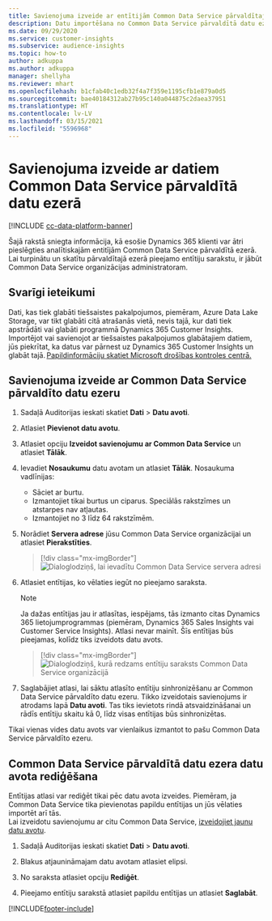 ```yaml
---
title: Savienojuma izveide ar entītijām Common Data Service pārvaldītajā ezerā
description: Datu importēšana no Common Data Service pārvaldītā datu ezera.
ms.date: 09/29/2020
ms.service: customer-insights
ms.subservice: audience-insights
ms.topic: how-to
author: adkuppa
ms.author: adkuppa
manager: shellyha
ms.reviewer: mhart
ms.openlocfilehash: b1cfab40c1edb32f4a7f359e1195cfb1e879a0d5
ms.sourcegitcommit: bae40184312ab27b95c140a044875c2daea37951
ms.translationtype: HT
ms.contentlocale: lv-LV
ms.lasthandoff: 03/15/2021
ms.locfileid: "5596968"
---
```

# <a name="connect-to-data-in-a-common-data-service-managed-data-lake"></a>Savienojuma izveide ar datiem Common Data Service pārvaldītā datu ezerā

[!INCLUDE [cc-data-platform-banner](../includes/cc-data-platform-banner.md)]

Šajā rakstā sniegta informācija, kā esošie Dynamics 365 klienti var ātri pieslēgties analītiskajām entitījām Common Data Service pārvaldītā ezerā. Lai turpinātu un skatītu pārvaldītajā ezerā pieejamo entītiju sarakstu, ir jābūt Common Data Service organizācijas administratoram.

## <a name="important-considerations"></a>Svarīgi ieteikumi

Dati, kas tiek glabāti tiešsaistes pakalpojumos, piemēram, Azure Data Lake Storage, var tikt glabāti citā atrašanās vietā, nevis tajā, kur dati tiek apstrādāti vai glabāti programmā Dynamics 365 Customer Insights. Importējot vai savienojot ar tiešsaistes pakalpojumos glabātajiem datiem, jūs piekrītat, ka datus var pārnest uz Dynamics 365 Customer Insights un glabāt tajā. [Papildinformāciju skatiet Microsoft drošības kontroles centrā.](https://www.microsoft.com/trust-center)

## <a name="connect-to-a-common-data-service-managed-lake"></a>Savienojuma izveide ar Common Data Service pārvaldīto datu ezeru

1. Sadaļā Auditorijas ieskati skatiet **Dati** > **Datu avoti**.

2. Atlasiet **Pievienot datu avotu**.

3. Atlasiet opciju **Izveidot savienojumu ar Common Data Service** un atlasiet **Tālāk**.

4. Ievadiet **Nosaukumu** datu avotam un atlasiet **Tālāk**. Nosaukuma vadlīnijas: 
   - Sāciet ar burtu.
   - Izmantojiet tikai burtus un ciparus. Speciālās rakstzīmes un atstarpes nav atļautas.
   - Izmantojiet no 3 līdz 64 rakstzīmēm.

5. Norādiet **Servera adrese** jūsu Common Data Service organizācijai un atlasiet **Pierakstīties**.

   > [!div class="mx-imgBorder"]
   > ![Dialoglodziņš, lai ievadītu Common Data Service servera adresi](media/enter-CDS-org-details.png)

6. Atlasiet entītijas, ko vēlaties iegūt no pieejamo saraksta.    

   > [!NOTE]
   > Ja dažas entītijas jau ir atlasītas, iespējams, tās izmanto citas Dynamics 365 lietojumprogrammas (piemēram, Dynamics 365 Sales Insights vai Customer Service Insights). Atlasi nevar mainīt. Šīs entītijas būs pieejamas, kolīdz tiks izveidots datu avots.

   > [!div class="mx-imgBorder"]
   > ![Dialoglodziņš, kurā redzams entītiju saraksts Common Data Service organizācijā](media/select-analytical-entities.png)

7. Saglabājiet atlasi, lai sāktu atlasīto entītiju sinhronizēšanu ar Common Data Service pārvaldīto datu ezeru. Tikko izveidotais savienojums ir atrodams lapā **Datu avoti**. Tas tiks ievietots rindā atsvaidzināšanai un rādīs entītiju skaitu kā 0, līdz visas entītijas būs sinhronizētas.

Tikai vienas vides datu avots var vienlaikus izmantot to pašu Common Data Service pārvaldīto ezeru.

## <a name="edit-a-common-data-service-managed-lake-data-source"></a>Common Data Service pārvaldītā datu ezera datu avota rediģēšana

Entītijas atlasi var rediģēt tikai pēc datu avota izveides. Piemēram, ja Common Data Service tika pievienotas papildu entītijas un jūs vēlaties importēt arī tās.    
Lai izveidotu savienojumu ar citu Common Data Service, [izveidojiet jaunu datu avotu](#connect-to-a-common-data-service-managed-lake).

1. Sadaļā Auditorijas ieskati skatiet **Dati** > **Datu avoti**.

2. Blakus atjaunināmajam datu avotam atlasiet elipsi.

3. No saraksta atlasiet opciju **Rediģēt**.

4. Pieejamo entītiju sarakstā atlasiet papildu entītijas un atlasiet **Saglabāt**.


[!INCLUDE[footer-include](../includes/footer-banner.md)]